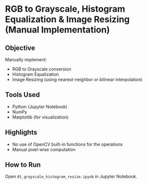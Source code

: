 # RGB to Grayscale, Histogram Equalization & Image Resizing (Manual Implementation)

## Objective
Manually implement:
- RGB to Grayscale conversion
- Histogram Equalization
- Image Resizing (using nearest-neighbor or bilinear interpolation)

## Tools Used
- Python (Jupyter Notebook)
- NumPy
- Matplotlib (for visualization)

## Highlights
- No use of OpenCV built-in functions for the operations
- Manual pixel-wise computation

## How to Run
Open `01_grayscale_histogram_resize.ipynb` in Jupyter Notebook.

